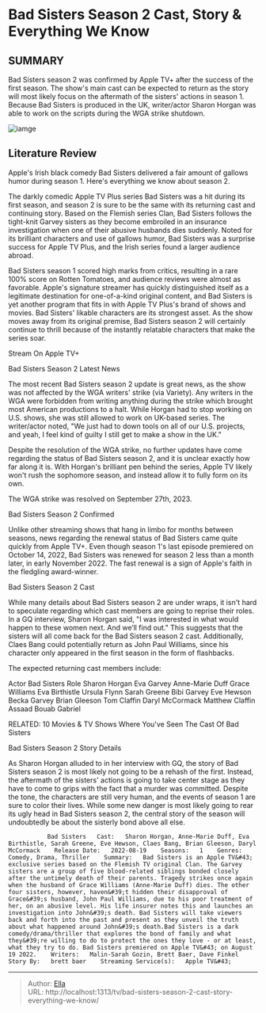 # Bad Sisters Season 2 Cast, Story &amp; Everything We Know


## SUMMARY 



  Bad Sisters season 2 was confirmed by Apple TV&#43; after the success of the first season.   The show&#39;s main cast can be expected to return as the story will most likely focus on the aftermath of the sisters&#39; actions in season 1.   Because Bad Sisters is produced in the UK, writer/actor Sharon Horgan was able to work on the scripts during the WGA strike shutdown.  

![iamge](https://static1.srcdn.com/wordpress/wp-content/uploads/2023/05/bad-sisters-2.jpg)

## Literature Review
Apple&#39;s Irish black comedy Bad Sisters delivered a fair amount of gallows humor during season 1. Here&#39;s everything we know about season 2. 




The darkly comedic Apple TV Plus series Bad Sisters was a hit during its first season, and season 2 is sure to be the same with its returning cast and continuing story. Based on the Flemish series Clan, Bad Sisters follows the tight-knit Garvey sisters as they become embroiled in an insurance investigation when one of their abusive husbands dies suddenly. Noted for its brilliant characters and use of gallows humor, Bad Sisters was a surprise success for Apple TV Plus, and the Irish series found a larger audience abroad.




Bad Sisters season 1 scored high marks from critics, resulting in a rare 100% score on Rotten Tomatoes, and audience reviews were almost as favorable. Apple&#39;s signature streamer has quickly distinguished itself as a legitimate destination for one-of-a-kind original content, and Bad Sisters is yet another program that fits in with Apple TV Plus&#39;s brand of shows and movies. Bad Sisters&#39; likable characters are its strongest asset. As the show moves away from its original premise, Bad Sisters season 2 will certainly continue to thrill because of the instantly relatable characters that make the series soar.

Stream On Apple TV&#43;


 Bad Sisters Season 2 Latest News 
          

The most recent Bad Sisters season 2 update is great news, as the show was not affected by the WGA writers&#39; strike (via Variety). Any writers in the WGA were forbidden from writing anything during the strike which brought most American productions to a halt. While Horgan had to stop working on U.S. shows, she was still allowed to work on UK-based series. The writer/actor noted, &#34;We just had to down tools on all of our U.S. projects, and yeah, I feel kind of guilty I still get to make a show in the UK.&#34; 




Despite the resolution of the WGA strike, no further updates have come regarding the status of Bad Sisters season 2, and it is unclear exactly how far along it is. With Horgan&#39;s brilliant pen behind the series, Apple TV likely won&#39;t rush the sophomore season, and instead allow it to fully form on its own. 



The WGA strike was resolved on September 27th, 2023.





 



 Bad Sisters Season 2 Confirmed 
          




Unlike other streaming shows that hang in limbo for months between seasons, news regarding the renewal status of Bad Sisters came quite quickly from Apple TV&#43;. Even though season 1&#39;s last episode premiered on October 14, 2022, Bad Sisters was renewed for season 2 less than a month later, in early November 2022. The fast renewal is a sign of Apple&#39;s faith in the fledgling award-winner. 



 Bad Sisters Season 2 Cast 
          

While many details about Bad Sisters season 2 are under wraps, it isn&#39;t hard to speculate regarding which cast members are going to reprise their roles. In a GQ interview, Sharon Horgan said, &#34;I was interested in what would happen to these women next. And we’ll find out.&#34; This suggests that the sisters will all come back for the Bad Sisters season 2 cast. Additionally, Claes Bang could potentially return as John Paul Williams, since his character only appeared in the first season in the form of flashbacks.




The expected returning cast members include: 

 Actor   Bad Sisters Role   Sharon Horgan  Eva Garvey   Anne-Marie Duff  Grace Williams   Eva Birthistle  Ursula Flynn   Sarah Greene  Bibi Garvey   Eve Hewson  Becka Garvey   Brian Gleeson  Tom Claffin   Daryl McCormack  Matthew Claffin   Assaad Bouab  Gabriel   




 




RELATED: 10 Movies &amp; TV Shows Where You&#39;ve Seen The Cast Of Bad Sisters 



 Bad Sisters Season 2 Story Details 
          

As Sharon Horgan alluded to in her interview with GQ, the story of Bad Sisters season 2 is most likely not going to be a rehash of the first. Instead, the aftermath of the sisters&#39; actions is going to take center stage as they have to come to grips with the fact that a murder was committed. Despite the tone, the characters are still very human, and the events of season 1 are sure to color their lives. While some new danger is most likely going to rear its ugly head in Bad Sisters season 2, the central story of the season will undoubtedly be about the sisterly bond above all else.

               Bad Sisters   Cast:   Sharon Horgan, Anne-Marie Duff, Eva Birthistle, Sarah Greene, Eve Hewson, Claes Bang, Brian Gleeson, Daryl McCormack    Release Date:   2022-08-19    Seasons:   1    Genres:   Comedy, Drama, Thriller    Summary:   Bad Sisters is an Apple TV&#43; exclusive series based on the Flemish TV original Clan. The Garvey sisters are a group of five blood-related siblings bonded closely after the untimely death of their parents. Tragedy strikes once again when the husband of Grace Williams (Anne-Marie Duff) dies. The other four sisters, however, haven&#39;t hidden their disapproval of Grace&#39;s husband, John Paul Williams, due to his poor treatment of her, on an abusive level. His life insurer notes this and launches an investigation into John&#39;s death. Bad Sisters will take viewers back and forth into the past and present as they unveil the truth about what happened around John&#39;s death.Bad Sisters is a dark comedy/drama/thriller that explores the bond of family and what they&#39;re willing to do to protect the ones they love - or at least, what they try to do. Bad Sisters premiered on Apple TV&#43; on August 19 2022.    Writers:   Malin-Sarah Gozin, Brett Baer, Dave Finkel    Story By:   brett baer    Streaming Service(s):   Apple TV&#43;      

---

> Author: [Ella](https://instagram.hk.cn/)  
> URL: http://localhost:1313/tv/bad-sisters-season-2-cast-story-everything-we-know/  

